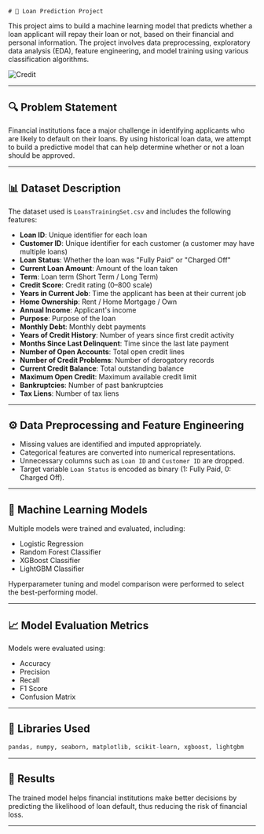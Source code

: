     # 🏦 Loan Prediction Project

This project aims to build a machine learning model that predicts whether a loan applicant will repay their loan or not, based on their financial and personal information. The project involves data preprocessing, exploratory data analysis (EDA), feature engineering, and model training using various classification algorithms.

![Credit](https://palankarta.com/wp-content/uploads/2021/01/types-of-credit-facility-img.jpg)

---

## 🔍 Problem Statement

Financial institutions face a major challenge in identifying applicants who are likely to default on their loans. By using historical loan data, we attempt to build a predictive model that can help determine whether or not a loan should be approved.

---

## 📊 Dataset Description

The dataset used is `LoansTrainingSet.csv` and includes the following features:

- **Loan ID**: Unique identifier for each loan  
- **Customer ID**: Unique identifier for each customer (a customer may have multiple loans)  
- **Loan Status**: Whether the loan was "Fully Paid" or "Charged Off"  
- **Current Loan Amount**: Amount of the loan taken  
- **Term**: Loan term (Short Term / Long Term)  
- **Credit Score**: Credit rating (0–800 scale)  
- **Years in Current Job**: Time the applicant has been at their current job  
- **Home Ownership**: Rent / Home Mortgage / Own  
- **Annual Income**: Applicant's income  
- **Purpose**: Purpose of the loan  
- **Monthly Debt**: Monthly debt payments  
- **Years of Credit History**: Number of years since first credit activity  
- **Months Since Last Delinquent**: Time since the last late payment  
- **Number of Open Accounts**: Total open credit lines  
- **Number of Credit Problems**: Number of derogatory records  
- **Current Credit Balance**: Total outstanding balance  
- **Maximum Open Credit**: Maximum available credit limit  
- **Bankruptcies**: Number of past bankruptcies  
- **Tax Liens**: Number of tax liens  

---

## ⚙️ Data Preprocessing and Feature Engineering

- Missing values are identified and imputed appropriately.  
- Categorical features are converted into numerical representations.  
- Unnecessary columns such as `Loan ID` and `Customer ID` are dropped.  
- Target variable `Loan Status` is encoded as binary (1: Fully Paid, 0: Charged Off).  

---

## 🧠 Machine Learning Models

Multiple models were trained and evaluated, including:

- Logistic Regression  
- Random Forest Classifier  
- XGBoost Classifier  
- LightGBM Classifier  

Hyperparameter tuning and model comparison were performed to select the best-performing model.

---

## 📈 Model Evaluation Metrics

Models were evaluated using:

- Accuracy  
- Precision  
- Recall  
- F1 Score  
- Confusion Matrix  

---

## 🧰 Libraries Used

```python
pandas, numpy, seaborn, matplotlib, scikit-learn, xgboost, lightgbm
```

---

## 📌 Results

The trained model helps financial institutions make better decisions by predicting the likelihood of loan default, thus reducing the risk of financial loss.

---
